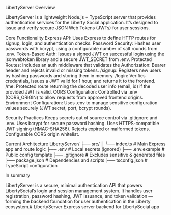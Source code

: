 LibertyServer Overview

LibertyServer is a lightweight Node.js + TypeScript server that provides authentication services for the Liberty Social application. It’s designed to issue and verify secure JSON Web Tokens (JWTs) for user sessions.

Core Functionality
Express API: Uses Express to define HTTP routes for signup, login, and authentication checks.
Password Security: Hashes user passwords with bcrypt, using a configurable number of salt rounds from .env.
Token-Based Auth: Issues a signed JWT on successful login using the jsonwebtoken library and a secure JWT_SECRET from .env.
Protected Routes: Includes an auth middleware that validates the Authorization: Bearer <token> header and rejects invalid or missing tokens.
/signup: Registers new users by hashing passwords and storing them in memory.
/login: Verifies credentials, issues a JWT valid for 1 hour, and returns it to the frontend.
/me: Protected route returning the decoded user info (email, id) if the provided JWT is valid.
CORS Configuration: Controlled via .env (CORS_ORIGIN) to allow requests from approved frontend origins.
Environment Configuration: Uses .env to manage sensitive configuration values securely (JWT secret, port, bcrypt rounds).



Security Practices
Keeps secrets out of source control via .gitignore and .env.
Uses bcrypt for secure password hashing.
Uses HTTPS-compatible JWT signing (HMAC-SHA256).
Rejects expired or malformed tokens.
Configurable CORS origin whitelist.

Current Architecture
LibertyServer/
├── src/
│   └── index.ts         # Main Express app and route logic
├── .env                 # Local secrets (ignored)
├── .env.example         # Public config template
├── .gitignore           # Excludes sensitive & generated files
├── package.json         # Dependencies and scripts
├── tsconfig.json        # TypeScript configuration

In summary

LibertyServer is a secure, minimal authentication API that powers LibertySocial’s login and session management system. It handles user registration, password hashing, JWT issuance, and token validation — forming the backend foundation for user authentication in the Liberty ecosystem.# LibertyServer
Express server backend for LibertySocial app
